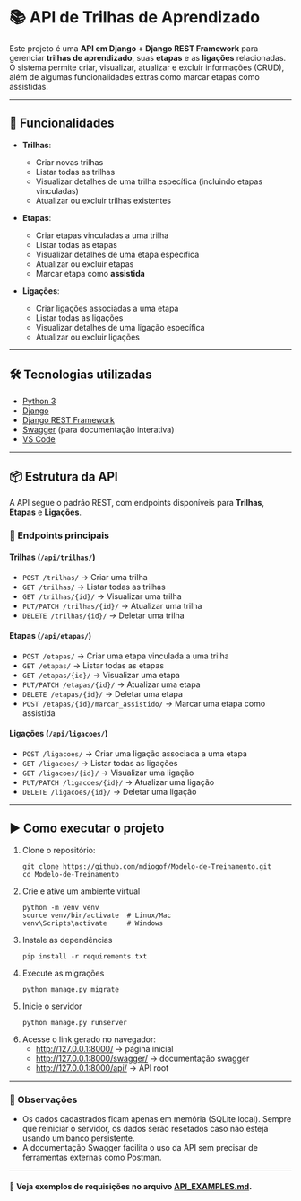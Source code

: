 # 📚 API de Trilhas de Aprendizado

Este projeto é uma **API em Django + Django REST Framework** para gerenciar **trilhas de aprendizado**, suas **etapas** e as **ligações** relacionadas.  
O sistema permite criar, visualizar, atualizar e excluir informações (CRUD), além de algumas funcionalidades extras como marcar etapas como assistidas.

---

## 🚀 Funcionalidades

- **Trilhas**:
  - Criar novas trilhas
  - Listar todas as trilhas
  - Visualizar detalhes de uma trilha específica (incluindo etapas vinculadas)
  - Atualizar ou excluir trilhas existentes

- **Etapas**:
  - Criar etapas vinculadas a uma trilha
  - Listar todas as etapas
  - Visualizar detalhes de uma etapa específica
  - Atualizar ou excluir etapas
  - Marcar etapa como **assistida**

- **Ligações**:
  - Criar ligações associadas a uma etapa
  - Listar todas as ligações
  - Visualizar detalhes de uma ligação específica
  - Atualizar ou excluir ligações

---

## 🛠️ Tecnologias utilizadas

- [Python 3](https://www.python.org/)
- [Django](https://www.djangoproject.com/)
- [Django REST Framework](https://www.django-rest-framework.org/)
- [Swagger](https://swagger.io/) (para documentação interativa)
- [VS Code](https://code.visualstudio.com/)

---

## 📦 Estrutura da API

A API segue o padrão REST, com endpoints disponíveis para **Trilhas**, **Etapas** e **Ligações**.

### 🔹 Endpoints principais

#### Trilhas (`/api/trilhas/`)
- `POST /trilhas/` → Criar uma trilha
- `GET /trilhas/` → Listar todas as trilhas
- `GET /trilhas/{id}/` → Visualizar uma trilha
- `PUT/PATCH /trilhas/{id}/` → Atualizar uma trilha
- `DELETE /trilhas/{id}/` → Deletar uma trilha

#### Etapas (`/api/etapas/`)
- `POST /etapas/` → Criar uma etapa vinculada a uma trilha
- `GET /etapas/` → Listar todas as etapas
- `GET /etapas/{id}/` → Visualizar uma etapa
- `PUT/PATCH /etapas/{id}/` → Atualizar uma etapa
- `DELETE /etapas/{id}/` → Deletar uma etapa
- `POST /etapas/{id}/marcar_assistido/` → Marcar uma etapa como assistida 

#### Ligações (`/api/ligacoes/`)
- `POST /ligacoes/` → Criar uma ligação associada a uma etapa
- `GET /ligacoes/` → Listar todas as ligações
- `GET /ligacoes/{id}/` → Visualizar uma ligação
- `PUT/PATCH /ligacoes/{id}/` → Atualizar uma ligação
- `DELETE /ligacoes/{id}/` → Deletar uma ligação

---

## ▶️ Como executar o projeto

1. Clone o repositório:
   ```
   git clone https://github.com/mdiogof/Modelo-de-Treinamento.git
   cd Modelo-de-Treinamento
   ```
2. Crie e ative um ambiente virtual
   ```
   python -m venv venv
   source venv/bin/activate  # Linux/Mac
   venv\Scripts\activate     # Windows
   ```
3. Instale as dependências
   ```
   pip install -r requirements.txt
   ```
4. Execute as migrações
   ```
   python manage.py migrate
   ```
5. Inicie o servidor
   ```
   python manage.py runserver
   ```
6. Acesse o link gerado no navegador:  
    - http://127.0.0.1:8000/ -> página inicial
    - http://127.0.0.1:8000/swagger/ -> documentação swagger
    - http://127.0.0.1:8000/api/ -> API root

---

### 📌 Observações

- Os dados cadastrados ficam apenas em memória (SQLite local).
Sempre que reiniciar o servidor, os dados serão resetados caso não esteja usando um banco persistente.
- A documentação Swagger facilita o uso da API sem precisar de ferramentas externas como Postman.  

---

#### 📖 Veja exemplos de requisições no arquivo [API_EXAMPLES.md](API_EXAMPLES.md).